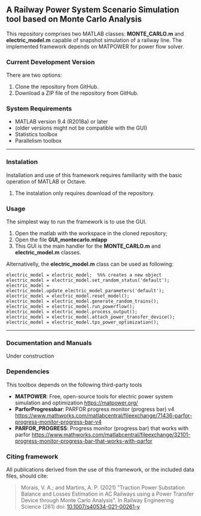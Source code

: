 

A Railway Power System Scenario Simulation tool based on Monte Carlo Analysis
-----------------------------------------------------------------------------

This repository comprises two MATLAB classes: **MONTE_CARLO.m** and **electric_model.m** capable of snapshot simulation of a railway line.
The implemented framework depends on MATPOWER for power flow solver.


### Current Development Version
There are two options:
1. Clone the repository from GitHub.
2. Download a ZIP file of the repository from GitHub.


### System Requirements
*   MATLAB version 9.4 (R2018a) or later
*   (older versions might not be compatible with the GUI)
*   Statistics toolbox
*   Parallelism toolbox

------------
### Instalation
Installation and use of this framework requires familiarity with the basic
operation of MATLAB or Octave.
1. The instalation only requires download of the repository.


### Usage
The simplest way to run the framework is to use the GUI. 
1. Open the matlab with the workspace in the cloned repository;
2. Open the file **GUI_montecarlo.mlapp**
3. This GUI is the main handler for the **MONTE_CARLO.m** and **electric_model.m** classes.

Alternativelly, the **electric_model.m** class can be used as following:

    electric_model = electric_model;  %%% creates a new object
    electric_model = electric_model.set_random_status('default');
    electric_model = electric_model.update_electric_model_parameters('default');
    electric_model = electric_model.reset_model();
    electric_model = electric_model.generate_random_trains();
    electric_model = electric_model.run_powerflow();
    electric_model = electric_model.process_output();
    electric_model = electric_model.attach_power_transfer_device();
    electric_model = electric_model.tps_power_optimization();

------------
### Documentation and Manuals
Under construction

### Dependencies
This toolbox depends on the following third-party tools
*   **MATPOWER**: Free, open-source tools for electric power system simulation and optimization 
https://matpower.org/
*   **ParforProgressbar**: PARFOR progress monitor (progress bar) v4 
https://www.mathworks.com/matlabcentral/fileexchange/71436-parfor-progress-monitor-progress-bar-v4
*   **PARFOR_PROGRESS**: Progress monitor (progress bar) that works with parfor
https://www.mathworks.com/matlabcentral/fileexchange/32101-progress-monitor-progress-bar-that-works-with-parfor

### Citing framework
All publications derived from the use of this framework, or the included data
files, should cite:
>   Morais, V. A.; and Martins, A. P. (2021) "Traction Power Substation Balance and Losses Estimation in AC Railways
    using a Power Transfer Device through Monte Carlo Analysis". In Railway Engineering Science (261) 
    doi: [10.1007/s40534-021-00261-y][1]
    
    
[1]: https://doi.org/10.1007/s40534-021-00261-y

